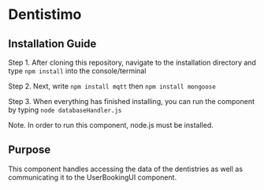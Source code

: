 # Dentistimo

## Installation Guide
Step 1. After cloning this repository, navigate to the installation directory and type `npm install` into the console/terminal

Step 2. Next, write `npm install mqtt` then `npm install mongoose`

Step 3. When everything has finished installing, you can run the component by typing `node databaseHandler.js`

Note. In order to run this component, node.js must be installed.

## Purpose
This component handles accessing the data of the dentistries as well as communicating it to the UserBookingUI component. 